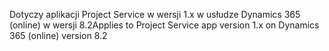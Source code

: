 <span data-ttu-id="c2188-101">Dotyczy aplikacji Project Service w wersji 1.x w usłudze Dynamics 365 (online) w wersji 8.2</span><span class="sxs-lookup"><span data-stu-id="c2188-101">Applies to Project Service app version 1.x on Dynamics 365 (online) version 8.2</span></span>


